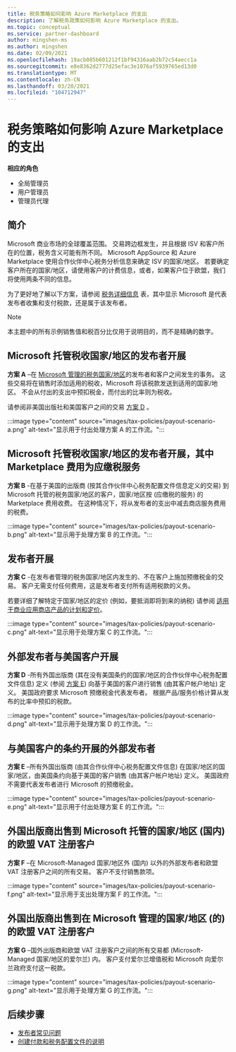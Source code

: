```yaml
---
title: 税务策略如何影响 Azure Marketplace 的支出
description: 了解税务政策如何影响 Azure Marketplace 的支出。
ms.topic: conceptual
ms.service: partner-dashboard
author: mingshen-ms
ms.author: mingshen
ms.date: 02/09/2021
ms.openlocfilehash: 19acb085b601212f1bf94316aab2b72c54aecc1a
ms.sourcegitcommit: e8e8362d2777d25efac3e1076af5939765ed13d0
ms.translationtype: MT
ms.contentlocale: zh-CN
ms.lasthandoff: 03/20/2021
ms.locfileid: "104712947"
---
```

# <a name="how-tax-policies-affect-payout-for-azure-marketplace"></a>税务策略如何影响 Azure Marketplace 的支出

**相应的角色**
-    全局管理员
-    用户管理员
-    管理员代理

## <a name="introduction"></a>简介

Microsoft 商业市场的全球覆盖范围。 交易跨边框发生，并且根据 ISV 和客户所在的位置，税务含义可能有所不同。 Microsoft AppSource 和 Azure Marketplace 使用合作伙伴中心税务分析信息来确定 ISV 的国家/地区。 若要确定客户所在的国家/地区，请使用客户的计费信息，或者，如果客户位于欧盟，我们将使用两条不同的信息。

为了更好地了解以下方案，请参阅 [税务详细信息](tax-details-marketplace.md) 表，其中显示 Microsoft 是代表发布者收集和支付税款，还是属于该发布者。

> [!NOTE]
> 本主题中的所有示例销售值和税百分比仅用于说明目的，而不是精确的数字。

## <a name="publisher-transacts-in-microsoft-managed-tax-country"></a>Microsoft 托管税收国家/地区的发布者开展

**方案 A** –在 [Microsoft 管理的税务国家/地区](tax-details-marketplace.md#microsoft-managed-countries)的发布者和客户之间发生的事务。 这些交易将在销售时添加适用的税收，Microsoft 将该税款发送到适用的国家/地区。 不会从付出的支出中预扣税金，而付出的比率则为税收。

请参阅非美国出版社和美国客户之间的交易 [方案 D](#foreign-publisher-transacts-with-us-customer) 。

:::image type="content" source="images/tax-policies/payout-scenario-a.png" alt-text="显示用于付出处理方案 A 的工作流。":::

## <a name="publisher-transacts-in-microsoft-managed-tax-country-where-marketplace-fee-is-taxable-service"></a>Microsoft 托管税收国家/地区的发布者开展，其中 Marketplace 费用为应缴税服务

**方案 B** -在基于美国的出版商 (按其合作伙伴中心税务配置文件信息定义的交易) 到 Microsoft 托管的税务国家/地区的客户，国家/地区按 (应缴税的服务) 的 Marketplace 费用收费。 在这种情况下，将从发布者的支出中减去商店服务费用的税费。

:::image type="content" source="images/tax-policies/payout-scenario-b.png" alt-text="显示用于处理方案 B 的工作流。":::

## <a name="publisher-transacts-in-publisher-managed-tax-country"></a>发布者开展

**方案 C** -在发布者管理的税务国家/地区内发生的、不在客户上施加预缴税金的交易。 客户无需支付任何费用，这是发布者支付所有适用税款的义务。

若要详细了解特定于国家/地区的定价 (例如，要抵消即将到来的纳税) 请参阅 [适用于商业应用商店产品的计划和定价](/azure/marketplace/plans-pricing#custom-prices)。

:::image type="content" source="images/tax-policies/payout-scenario-c.png" alt-text="显示用于处理方案 C 的工作流。":::

## <a name="foreign-publisher-transacts-with-us-customer"></a>外部发布者与美国客户开展

**方案 D** -所有外国出版商 (其在没有美国条约的国家/地区的合作伙伴中心税务配置文件信息) 定义 (参阅 [方案 E](#foreign-publisher-with-a-treaty-transacts-with-us-customer)) 向基于美国的客户进行销售 (由其客户帐户地址) 定义。 美国政府要求 Microsoft 预缴税金代表发布者。 根据产品/服务价格计算从发布的比率中预扣的税款。

:::image type="content" source="images/tax-policies/payout-scenario-d.png" alt-text="显示用于处理方案 D 的工作流。":::

## <a name="foreign-publisher-with-a-treaty-transacts-with-us-customer"></a>与美国客户的条约开展的外部发布者

**方案 E** –所有外国出版商 (由其合作伙伴中心税务配置文件信息) 在国家/地区的国家/地区，由美国条约向基于美国的客户销售 (由其客户帐户地址) 定义。 美国政府不需要代表发布者进行 Microsoft 的预缴税金。

:::image type="content" source="images/tax-policies/payout-scenario-e.png" alt-text="显示用于付出处理方案 E 的工作流。":::

## <a name="foreign-publisher-sells-to-an-eu-vat-registered-customer-in-a-microsoft-managed-country-outside-ireland"></a>外国出版商出售到 Microsoft 托管的国家/地区 (国内) 的欧盟 VAT 注册客户

**方案 F** –在 Microsoft-Managed 国家/地区外 (国内) 以外的外部发布者和欧盟 VAT 注册客户之间的所有交易。 客户不支付销售款项。

:::image type="content" source="images/tax-policies/payout-scenario-f.png" alt-text="显示用于支出处理方案 F 的工作流。":::

## <a name="foreign-publisher-sells-to-an-eu-vat-registered-customer-in-a-microsoft-managed-country-in-ireland"></a>外国出版商出售到在 Microsoft 管理的国家/地区 (的) 的欧盟 VAT 注册客户

**方案 G** –国外出版商和欧盟 VAT 注册客户之间的所有交易都 (Microsoft-Managed 国家/地区的爱尔兰) 内。 客户支付爱尔兰增值税和 Microsoft 向爱尔兰政府支付这一税款。

:::image type="content" source="images/tax-policies/payout-scenario-g.png" alt-text="显示用于处理方案 G 的工作流。":::

## <a name="next-steps"></a>后续步骤

- [发布者常见问题](/azure/marketplace/marketplace-faq-publisher-guide)
- [创建付款和税务配置文件的说明](./set-up-your-payout-account.md?context=%2fazure%2fmarketplace%2fcontext%2fcontext#create-a-payment-profile)